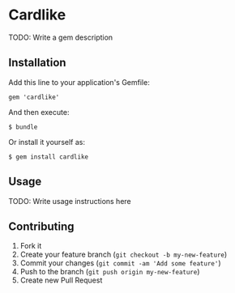 # Cardlike

TODO: Write a gem description

## Installation

Add this line to your application's Gemfile:

    gem 'cardlike'

And then execute:

    $ bundle

Or install it yourself as:

    $ gem install cardlike

## Usage

TODO: Write usage instructions here

## Contributing

1. Fork it
2. Create your feature branch (`git checkout -b my-new-feature`)
3. Commit your changes (`git commit -am 'Add some feature'`)
4. Push to the branch (`git push origin my-new-feature`)
5. Create new Pull Request
